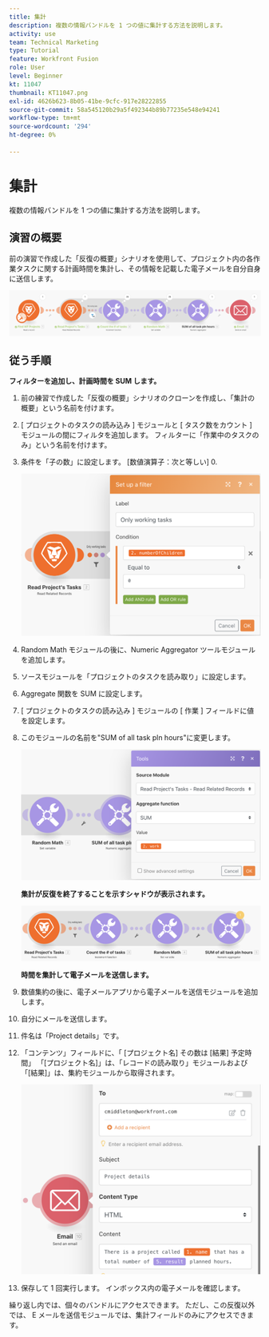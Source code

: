 ```yaml
---
title: 集計
description: 複数の情報バンドルを 1 つの値に集計する方法を説明します。
activity: use
team: Technical Marketing
type: Tutorial
feature: Workfront Fusion
role: User
level: Beginner
kt: 11047
thumbnail: KT11047.png
exl-id: 4626b623-8b05-41be-9cfc-917e28222855
source-git-commit: 58a545120b29a5f492344b89b77235e548e94241
workflow-type: tm+mt
source-wordcount: '294'
ht-degree: 0%

---
```


# 集計

複数の情報バンドルを 1 つの値に集計する方法を説明します。

## 演習の概要

前の演習で作成した「反復の概要」シナリオを使用して、プロジェクト内の各作業タスクに関する計画時間を集計し、その情報を記載した電子メールを自分自身に送信します。

![集約画像 1](../12-exercises/assets/aggregation-walkthrough-1.png)

## 従う手順

**フィルターを追加し、計画時間を SUM します。**

1. 前の練習で作成した「反復の概要」シナリオのクローンを作成し、「集計の概要」という名前を付けます。
1. [ プロジェクトのタスクの読み込み ] モジュールと [ タスク数をカウント ] モジュールの間にフィルタを追加します。 フィルターに「作業中のタスクのみ」という名前を付けます。
1. 条件を「子の数」に設定します。 [数値演算子：次と等しい] 0.

   ![集約画像 2](../12-exercises/assets/aggregation-walkthrough-2.png)

1. Random Math モジュールの後に、Numeric Aggregator ツールモジュールを追加します。
1. ソースモジュールを「プロジェクトのタスクを読み取り」に設定します。
1. Aggregate 関数を SUM に設定します。
1. [ プロジェクトのタスクの読み込み ] モジュールの [ 作業 ] フィールドに値を設定します。
1. このモジュールの名前を&quot;SUM of all task pln hours&quot;に変更します。

   ![集約画像 3](../12-exercises/assets/aggregation-walkthrough-3.png)

   **集計が反復を終了することを示すシャドウが表示されます。**

   ![集約画像 4](../12-exercises/assets/aggregation-walkthrough-4.png)

   **時間を集計して電子メールを送信します。**

1. 数値集約の後に、電子メールアプリから電子メールを送信モジュールを追加します。
1. 自分にメールを送信します。
1. 件名は「Project details」です。
1. 「コンテンツ」フィールドに、「 [プロジェクト名] その数は [結果] 予定時間」 「[プロジェクト名]」は、「レコードの読み取り」モジュールおよび「[結果]」は、集約モジュールから取得されます。

   ![集約画像 5](../12-exercises/assets/aggregation-walkthrough-5.png)

1. 保存して 1 回実行します。 インボックス内の電子メールを確認します。

繰り返し内では、個々のバンドルにアクセスできます。 ただし、この反復以外では、 E メールを送信モジュールでは、集計フィールドのみにアクセスできます。
